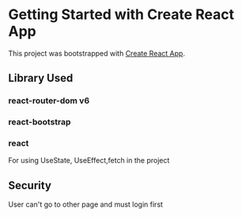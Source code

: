 # Getting Started with Create React App

This project was bootstrapped with [Create React App](https://github.com/facebook/create-react-app).

## Library Used

### react-router-dom v6
### react-bootstrap
### react
For using UseState, UseEffect,fetch in the project

## Security
User can't go to other page and must login first
